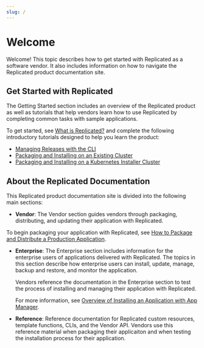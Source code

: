 ```yaml
---
slug: /
---
```

# Welcome

Welcome! This topic describes how to get started with Replicated as a software vendor. It also includes information on how to navigate the Replicated product documentation site.

## Get Started with Replicated

The Getting Started section includes an overview of the Replicated product as well as tutorials that help vendors learn how to use Replicated by completing common tasks with sample applications.

To get started, see [What is Replicated?](intro-replicated) and complete the following introductory tutorials designed to help you learn the product:
* [Managing Releases with the CLI](tutorial-installing-with-cli)
* [Packaging and Installing on an Existing Cluster](tutorial-installing-with-existing-cluster)
* [Packaging and Installing on a Kubernetes Installer Cluster](tutorial-installing-without-existing-cluster)

## About the Replicated Documentation

This Replicated product documentation site is divided into the following main sections:

 * **Vendor**: The Vendor section guides vendors through packaging,
 distributing, and updating their application with Replicated.

 To begin packaging your application with Replicated, see [How to Package and Distribute a Production Application](vendor/distributing-workflow).

 * **Enterprise**: The Enterprise section includes information for the enterprise users
 of applications delivered with Replicated. The topics in this section describe
 how enterprise users can install, update, manage, backup and restore, and monitor the application.

   Vendors reference the documentation in the Enterprise section to test the process of installing and managing their application with Replicated.

   For more information, see [Overview of Installing an Application with App Manager](enterprise/installing-overview).

* **Reference**: Reference documentation for Replicated custom resources, template functions, CLIs, and the Vendor API. Vendors use this reference material when packaging their applicaiton and when testing the installation process for their application.
